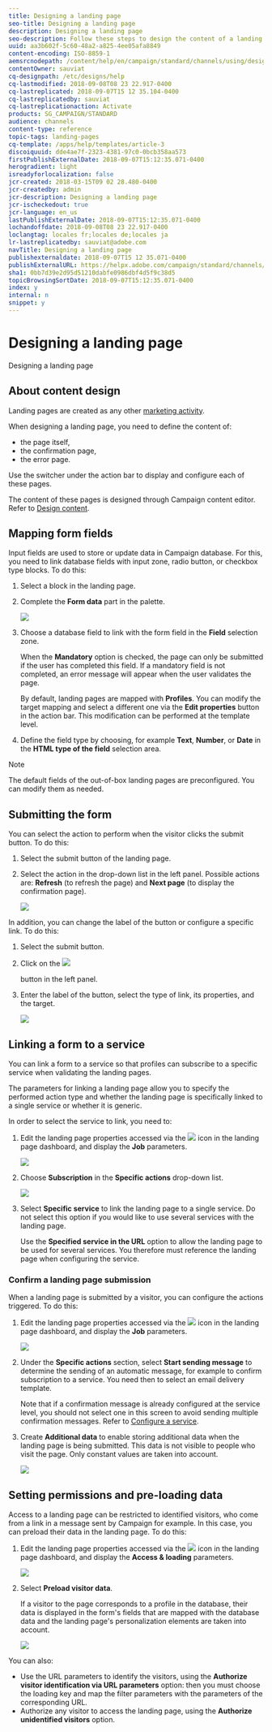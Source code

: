 ```yaml
---
title: Designing a landing page
seo-title: Designing a landing page
description: Designing a landing page
seo-description: Follow these steps to design the content of a landing page and link it to a service.
uuid: aa3b602f-5c60-48a2-a825-4ee05afa8849
content-encoding: ISO-8859-1
aemsrcnodepath: /content/help/en/campaign/standard/channels/using/designing-a-landing-page
contentOwner: sauviat
cq-designpath: /etc/designs/help
cq-lastmodified: 2018-09-08T08 23 22.917-0400
cq-lastreplicated: 2018-09-07T15 12 35.104-0400
cq-lastreplicatedby: sauviat
cq-lastreplicationaction: Activate
products: SG_CAMPAIGN/STANDARD
audience: channels
content-type: reference
topic-tags: landing-pages
cq-template: /apps/help/templates/article-3
discoiquuid: dde4ae7f-2323-4381-97c0-0bcb358aa573
firstPublishExternalDate: 2018-09-07T15:12:35.071-0400
herogradient: light
isreadyforlocalization: false
jcr-created: 2018-03-15T09 02 28.480-0400
jcr-createdby: admin
jcr-description: Designing a landing page
jcr-ischeckedout: true
jcr-language: en_us
lastPublishExternalDate: 2018-09-07T15:12:35.071-0400
lochandoffdate: 2018-09-08T08 23 22.917-0400
loclangtag: locales fr;locales de;locales ja
lr-lastreplicatedby: sauviat@adobe.com
navTitle: Designing a landing page
publishexternaldate: 2018-09-07T15 12 35.071-0400
publishExternalURL: https://helpx.adobe.com/campaign/standard/channels/using/designing-a-landing-page.html
sha1: 0bb7d39e2d95d51210dabfe0986dbf4d5f9c38d5
topicBrowsingSortDate: 2018-09-07T15:12:35.071-0400
index: y
internal: n
snippet: y
---
```


# Designing a landing page

Designing a landing page

## About content design

Landing pages are created as any other [marketing activity](../../start/using/marketing-activities.md#about-marketing-activities).

When designing a landing page, you need to define the content of:

* the page itself,
* the confirmation page,
* the error page.

Use the switcher under the action bar to display and configure each of these pages.

The content of these pages is designed through Campaign content editor. Refer to [Design content](../../designing/using/about-landing-page-content-design.md).

## Mapping form fields

Input fields are used to store or update data in Campaign database. For this, you need to link database fields with input zone, radio button, or checkbox type blocks. To do this:

1. Select a block in the landing page.
1. Complete the **Form data** part in the palette.

   ![](assets/editing_lp_content_4.png)

1. Choose a database field to link with the form field in the **Field** selection zone.

   When the **Mandatory** option is checked, the page can only be submitted if the user has completed this field. If a mandatory field is not completed, an error message will appear when the user validates the page.

   By default, landing pages are mapped with **Profiles**. You can modify the target mapping and select a different one via the **Edit properties** button in the action bar. This modification can be performed at the template level.

1. Define the field type by choosing, for example **Text**, **Number**, or **Date** in the **HTML type of the field** selection area.

>[!NOTE]
>
>The default fields of the out-of-box landing pages are preconfigured. You can modify them as needed.

## Submitting the form

You can select the action to perform when the visitor clicks the submit button. To do this:

1. Select the submit button of the landing page.
1. Select the action in the drop-down list in the left panel. Possible actions are: **Refresh** (to refresh the page) and **Next page** (to display the confirmation page).

   ![](assets/editing_lp_content_5.png)

In addition, you can change the label of the button or configure a specific link. To do this:

1. Select the submit button.
1. Click on the  ![](assets/lp_link_properties.png)

   button in the left panel.
1. Enter the label of the button, select the type of link, its properties, and the target.

   ![](assets/lp_link_custom.png)

## Linking a form to a service

You can link a form to a service so that profiles can subscribe to a specific service when validating the landing pages.

The parameters for linking a landing page allow you to specify the performed action type and whether the landing page is specifically linked to a single service or whether it is generic.

In order to select the service to link, you need to:

1. Edit the landing page properties accessed via the  ![](assets/edit_darkgrey-24px.png) icon in the landing page dashboard, and display the **Job** parameters.

   ![](assets/lp_edit_properties_button.png)

1. Choose **Subscription** in the **Specific actions** drop-down list.

   ![](assets/lp_parameters_5.png)

1. Select **Specific service** to link the landing page to a single service. Do not select this option if you would like to use several services with the landing page.

   Use the **Specified service in the URL** option to allow the landing page to be used for several services. You therefore must reference the landing page when configuring the service.

### Confirm a landing page submission

When a landing page is submitted by a visitor, you can configure the actions triggered. To do this:

1. Edit the landing page properties accessed via the  ![](assets/edit_darkgrey-24px.png) icon in the landing page dashboard, and display the **Job** parameters.

   ![](assets/lp_edit_properties_button.png)

1. Under the **Specific actions** section, select **Start sending message** to determine the sending of an automatic message, for example to confirm subscription to a service. You need then to select an email delivery template.

   Note that if a confirmation message is already configured at the service level, you should not select one in this screen to avoid sending multiple confirmation messages. Refer to [Configure a service](../../audiences/using/creating-a-service.md). 

1. Create **Additional data** to enable storing additional data when the landing page is being submitted. This data is not visible to people who visit the page. Only constant values are taken into account.

   ![](assets/lp_parameters_6.png)

## Setting permissions and pre-loading data

Access to a landing page can be restricted to identified visitors, who come from a link in a message sent by Campaign for example. In this case, you can preload their data in the landing page. To do this:

1. Edit the landing page properties accessed via the  ![](assets/edit_darkgrey-24px.png) icon in the landing page dashboard, and display the **Access & loading** parameters. 

   ![](assets/lp_edit_properties_button.png)

1. Select **Preload visitor data**.

   If a visitor to the page corresponds to a profile in the database, their data is displayed in the form's fields that are mapped with the database data and the landing page's personalization elements are taken into account.

   ![](assets/lp_parameters_3.png)

You can also:

* Use the URL parameters to identify the visitors, using the **Authorize visitor identification via URL parameters** option: then you must choose the loading key and map the filter parameters with the parameters of the corresponding URL.
* Authorize any visitor to access the landing page, using the **Authorize unidentified visitors** option.

